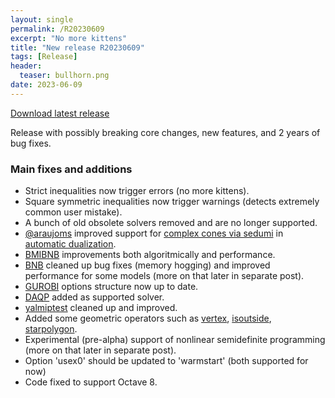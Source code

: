 ```yaml
---
layout: single
permalink: /R20230609
excerpt: "No more kittens"
title: "New release R20230609"
tags: [Release]
header:
  teaser: bullhorn.png
date: 2023-06-09
---
```


[Download latest release](/download)

Release with possibly breaking core changes, new features, and 2 years of bug fixes.

### Main fixes and additions

* Strict inequalities now trigger errors (no more kittens).
* Square symmetric inequalities now trigger warnings (detects extremely common user mistake).
* A bunch of old obsolete solvers removed and are no longer supported.
* [@araujoms](https://github.com/araujoms) improved support for [complex cones via sedumi](https://mateusaraujo.info/2023/03/14/sdps-with-complex-numbers/) in [automatic dualization](/tutorial/automaticdualization).
* [BMIBNB](/solver/bmibnb/) improvements both algoritmically and performance.
* [BNB](/solver/bnb/) cleaned up bug fixes (memory hogging) and improved performance for some models (more on that later in separate post).
* [GUROBI](/solver/gurobi/) options structure now up to date.
* [DAQP](/solver/daqp) added as supported solver.
* [yalmiptest](/command/yalmiptest/) cleaned up and improved.
* Added some geometric operators such as [vertex](/command/vertex/), [isoutside](/command/isoutside/), [starpolygon](/example/starshaped/).
* Experimental (pre-alpha) support of nonlinear semidefinite programming (more on that later in separate post).
* Option 'usex0' should be updated to 'warmstart' (both supported for now)
* Code fixed to support Octave 8.
